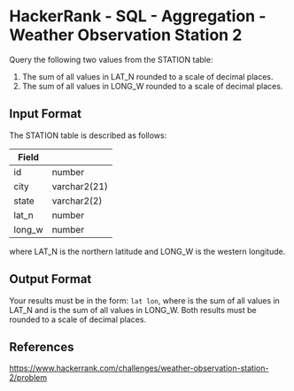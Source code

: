 # HackerRank - SQL - Aggregation - Weather Observation Station 2

Query the following two values from the STATION table:

1. The sum of all values in LAT_N rounded to a scale of  decimal places.
2. The sum of all values in LONG_W rounded to a scale of  decimal places.


## Input Format

The STATION table is described as follows:

| Field  |               |
|--------|---------------|
| id     | number        |
| city   | varchar2(21)  |
| state  | varchar2(2)   |
| lat_n  | number        |
| long_w | number        |

where LAT_N is the northern latitude and LONG_W is the western longitude.


## Output Format

Your results must be in the form: `lat lon`, where  is the sum of all values in LAT_N and  is the sum of all values in LONG_W. 
Both results must be rounded to a scale of  decimal places.


## References
https://www.hackerrank.com/challenges/weather-observation-station-2/problem